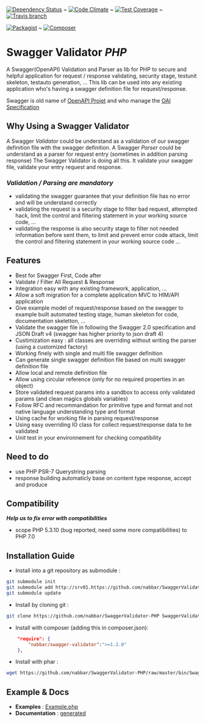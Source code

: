 [![Dependency Status](https://gemnasium.com/badges/github.com/nabbar/SwaggerValidator-PHP.svg)](https://gemnasium.com/github.com/nabbar/SwaggerValidator-PHP)  ~  [![Code Climate](https://codeclimate.com/github/nabbar/SwaggerValidator-PHP/badges/gpa.svg)](https://codeclimate.com/github/nabbar/SwaggerValidator-PHP)  ~  [![Test Coverage](https://codeclimate.com/github/nabbar/SwaggerValidator-PHP/badges/coverage.svg)](https://codeclimate.com/github/nabbar/SwaggerValidator-PHP/coverage)  ~  [![Travis branch](https://img.shields.io/travis/nabbar/SwaggerValidator-PHP/master.svg?maxAge=600&label=PHP%205.3%20--7.0)](https://travis-ci.org/nabbar/SwaggerValidator-PHP)

[![Packagist](https://img.shields.io/badge/Packagist-njuhel%2Fswagger--validator-blue.svg)](https://packagist.org/packages/njuhel/swagger-validator) ~ [![Composer](https://img.shields.io/badge/composer-require%20njuhel%2Fswagger--validator-blue.svg)](https://packagist.org/packages/njuhel/swagger-validator)

# **Swagger Validator _PHP_**

A Swagger(OpenAPI) Validation and Parser as lib for PHP to secure and helpful application for request / response validating, 
security stage, testunit skeleton, testauto generation, ... This lib can be used into any existing application who's 
having a swagger definition file for request/response.

Swagger is old name of [OpenAPI Projet](https://openapis.org/) and who manage the [OAI Specification](https://github.com/OAI/OpenAPI-Specification/tree/master/schemas/)

## **Why Using a Swagger Validator**
A Swagger *Validator* could be understand as a validation of our swagger definition file with the swagger definition. 
A Swagger *Parser* could be understand as a parser for request entry (sometimes in addition parsing response)
The Swagger Validator is doing all this. It validate your swagger file, validate your entry request and response.

### _Validation / Parsing are mandatory_
  - validating the swagger guarantee that your definition file has no error and will be understand correctly
  - validating the request is a security stage to filter bad request, attempted hack, limit the control and 
    filtering statement in your working source code, ...
  - validating the response is also security stage to filter not needed information before sent them, to 
    limit and prevent error code attack, limit the control and filtering statement in your working source code
    ...

## **Features**
  - Best for Swagger First, Code after
  - Validate / Filter All Request & Response
  - Integration easy with any existing framework, application, ...
  - Allow a soft migration for a complete application MVC to HIM/API application
  - Give example model of request/response based on the swagger to example built automated testing stage, human skeleton for code, documentation skeletton, ...
  - Validate the swagger file in following the Swagger 2.0 specification and JSON Draft v4 (swagger has higher priority to json draft 4)
  - Custimization easy : all classes are overriding without writing the parser (using a customized factory)
  - Working finely with single and multi file swagger definition
  - Can generate single swagger definition file based on multi swagger definition file
  - Allow local and remote definition file
  - Allow using circular reference (only for no required properties in an object)
  - Store validated request params into a sandbox to access only validated params (and clean magics globals variables)
  - Follow RFC and recommandation for primitive type and format and not native language understanding type and format
  - Using cache for working file in parsing request/response
  - Using easy overriding IO class for collect request/response data to be validated
  - Unit test in your environnement for checking compatibility

## **Need to do**
  - use PHP PSR-7 Querystring parsing
  - response building automaticly base on content type response, accept and produce

## **Compatibility**
  **_Help us to fix error with compatibilities_**
  - scope PHP 5.3.10 (bug reported, need some more compatibilities) to PHP 7.0

  
## **Installation Guide**
- Install into a git repository as submodule : 
```sh
git submodule init
git submodule add http://srv01.https://github.com/nabbar/SwaggerValidator-PHP src/lib/SwaggerValidator
git submodule update
```

- Install by cloning git : 
```sh
git clone https://github.com/nabbar/SwaggerValidator-PHP SwaggerValidator
```

- Install with composer (adding this in composer.json): 
```json
    "require": {
        "nabbar/swagger-validator":">=1.2.0"
    },
```

- Install with phar : 
```sh
wget https://github.com/nabbar/SwaggerValidator-PHP/raw/master/bin/SwaggerValidator.phar 
```

  
## **Example & Docs**
 - **Examples** : [Example.php](https://github.com/nabbar/SwaggerValidator-PHP/blob/master/src/SwaggerValidator/Example.php) 
 - **Documentation** : [generated](https://github.com/nabbar/SwaggerValidator-PHP/blob/master/doc/README.md)


